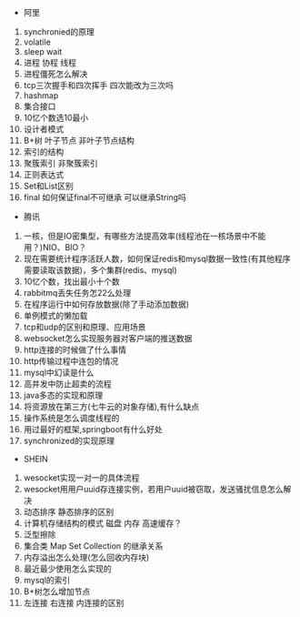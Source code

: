 * 阿里 
1. synchronied的原理
2. volatile
3. sleep wait
4. 进程 协程 线程
5. 进程僵死怎么解决
6. tcp三次握手和四次挥手 四次能改为三次吗
7. hashmap
8. 集合接口
9. 10忆个数选10最小
10. 设计者模式
11. B+树 叶子节点 非叶子节点结构
12. 索引的结构
13. 聚簇索引 非聚簇索引
14. 正则表达式
15. Set和List区别
16. final  如何保证final不可继承  可以继承String吗

* 腾讯  
1. 一核，但是IO密集型，有哪些方法提高效率(线程池在一核场景中不能用？)NIO、BIO？
2. 现在需要统计程序活跃人数，如何保证redis和mysql数据一致性(有其他程序需要读取该数据)，多个集群(redis、mysql)
3. 10忆个数，找出最小十个数
4. rabbitmq丢失任务怎22么处理
5. 在程序运行中如何存放数据(除了手动添加数据)
6. 单例模式的懒加载
7. tcp和udp的区别和原理、应用场景
8. websocket怎么实现服务器对客户端的推送数据
9. http连接的时候做了什么事情
10. http传输过程中连包的情况
11. mysql中幻读是什么
12. 高并发中防止超卖的流程
13. java多态的实现和原理
14. 将资源放在第三方(七牛云的对象存储),有什么缺点
15. 操作系统是怎么调度线程的
16. 用过最好的框架,springboot有什么好处
17. synchronized的实现原理


* SHEIN  
1. wesocket实现一对一的具体流程 
2. wesocket用用户uuid存连接实例，若用户uuid被窃取，发送骚扰信息怎么解决
3. 动态排序 静态排序的区别
4. 计算机存储结构的模式 磁盘 内存 高速缓存？
5. 泛型擦除
6. 集合类  Map Set Collection 的继承关系
7. 内存溢出怎么处理(怎么回收内存块)
8. 最近最少使用怎么实现的  
9. mysql的索引
10. B+树怎么增加节点
11. 左连接 右连接 内连接的区别